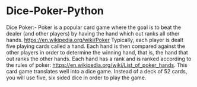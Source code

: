 # Dice-Poker-Python
Dice Poker:- Poker is a popular card game where the goal is to beat the dealer (and other players) by having the hand which out ranks all other hands. https://en.wikipedia.org/wiki/Poker Typically, each player is dealt five playing cards called a hand. Each hand is then compared against the other players in order to determine the winning hand, that is, the hand that out ranks the other hands. Each hand has a rank and is ranked according to the rules of poker: https://en.wikipedia.org/wiki/List_of_poker_hands. This card game translates well into a dice game. Instead of a deck of 52 cards, you will use five, six sided dice in order to play the game.
